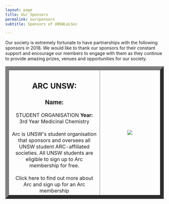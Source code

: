 ```yaml
---
layout: page
title: Our Sponsors
permalink: oursponsors
subtitle: Sponsors of UNSWLoLSoc

---
```

Our society is extremely fortunate to have partnerships with the following sponsors in 2018. We would like to thank our sponsors for their constant support and encourage our members to engage with them as they continue to provide amazing prizes, venues and opportunities for our society.

<table border="11">
<tr>
<td style="width: 60%; text-align: center;"> <h2><b> ARC UNSW:</b></h2>
<h3><b>Name:</b></h3> STUDENT ORGANISATION
<b>Year:</b> 3rd Year Medicinal Chemistry
<br> <br> Arc is UNSW's student organisation that sponsors and oversees all UNSW student ARC-affiliated societies. All UNSW students are eligible to sign up to Arc membership for free.
  <br><br>Click here to find out more about Arc and sign up for an Arc membership
</td>
<td style="text-align: center;">
<img src="https://xelus22.github.io/LoLSocWebpage/uploads/30711799_2086764861350849_5821514581280817152_n.jpg">
</td>

</tr>
</table>

<p></p>
<p></p>